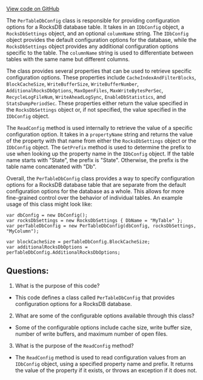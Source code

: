 [View code on GitHub](https://github.com/NethermindEth/nethermind/src/Nethermind/Nethermind.Db.Rocks/Config/PerTableDbConfig.cs)

The `PerTableDbConfig` class is responsible for providing configuration options for a RocksDB database table. It takes in an `IDbConfig` object, a `RocksDbSettings` object, and an optional `columnName` string. The `IDbConfig` object provides the default configuration options for the database, while the `RocksDbSettings` object provides any additional configuration options specific to the table. The `columnName` string is used to differentiate between tables with the same name but different columns.

The class provides several properties that can be used to retrieve specific configuration options. These properties include `CacheIndexAndFilterBlocks`, `BlockCacheSize`, `WriteBufferSize`, `WriteBufferNumber`, `AdditionalRocksDbOptions`, `MaxOpenFiles`, `MaxWriteBytesPerSec`, `RecycleLogFileNum`, `WriteAheadLogSync`, `EnableDbStatistics`, and `StatsDumpPeriodSec`. These properties either return the value specified in the `RocksDbSettings` object or, if not specified, the value specified in the `IDbConfig` object.

The `ReadConfig` method is used internally to retrieve the value of a specific configuration option. It takes in a `propertyName` string and returns the value of the property with that name from either the `RocksDbSettings` object or the `IDbConfig` object. The `GetPrefix` method is used to determine the prefix to use when looking up the property name in the `IDbConfig` object. If the table name starts with "State", the prefix is "State". Otherwise, the prefix is the table name concatenated with "Db".

Overall, the `PerTableDbConfig` class provides a way to specify configuration options for a RocksDB database table that are separate from the default configuration options for the database as a whole. This allows for more fine-grained control over the behavior of individual tables. An example usage of this class might look like:

```
var dbConfig = new DbConfig();
var rocksDbSettings = new RocksDbSettings { DbName = "MyTable" };
var perTableDbConfig = new PerTableDbConfig(dbConfig, rocksDbSettings, "MyColumn");

var blockCacheSize = perTableDbConfig.BlockCacheSize;
var additionalRocksDbOptions = perTableDbConfig.AdditionalRocksDbOptions;
```
## Questions: 
 1. What is the purpose of this code?
- This code defines a class called `PerTableDbConfig` that provides configuration options for a RocksDB database.

2. What are some of the configurable options available through this class?
- Some of the configurable options include cache size, write buffer size, number of write buffers, and maximum number of open files.

3. What is the purpose of the `ReadConfig` method?
- The `ReadConfig` method is used to read configuration values from an `IDbConfig` object, using a specified property name and prefix. It returns the value of the property if it exists, or throws an exception if it does not.